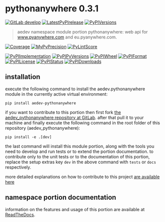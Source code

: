 <!-- THIS FILE IS EXCLUSIVELY MAINTAINED by the project aedev.aedev V0.3.19 -->
<!-- THIS FILE IS EXCLUSIVELY MAINTAINED by the project aedev.tpl_namespace_root V0.3.13 -->
# pythonanywhere 0.3.1

[![GitLab develop](https://img.shields.io/gitlab/pipeline/aedev-group/aedev_pythonanywhere/develop?logo=python)](
    https://gitlab.com/aedev-group/aedev_pythonanywhere)
[![LatestPyPIrelease](
    https://img.shields.io/gitlab/pipeline/aedev-group/aedev_pythonanywhere/release?logo=python)](
    https://gitlab.com/aedev-group/aedev_pythonanywhere/-/tree/release)
[![PyPIVersions](https://img.shields.io/pypi/v/aedev_pythonanywhere)](
    https://pypi.org/project/aedev-pythonanywhere/#history)

>aedev namespace module portion pythonanywhere: web api for www.pyanywhere.com and eu.pyanywhere.com.

[![Coverage](https://aedev-group.gitlab.io/aedev_pythonanywhere/coverage.svg)](
    https://aedev-group.gitlab.io/aedev_pythonanywhere/coverage/index.html)
[![MyPyPrecision](https://aedev-group.gitlab.io/aedev_pythonanywhere/mypy.svg)](
    https://aedev-group.gitlab.io/aedev_pythonanywhere/lineprecision.txt)
[![PyLintScore](https://aedev-group.gitlab.io/aedev_pythonanywhere/pylint.svg)](
    https://aedev-group.gitlab.io/aedev_pythonanywhere/pylint.log)

[![PyPIImplementation](https://img.shields.io/pypi/implementation/aedev_pythonanywhere)](
    https://gitlab.com/aedev-group/aedev_pythonanywhere/)
[![PyPIPyVersions](https://img.shields.io/pypi/pyversions/aedev_pythonanywhere)](
    https://gitlab.com/aedev-group/aedev_pythonanywhere/)
[![PyPIWheel](https://img.shields.io/pypi/wheel/aedev_pythonanywhere)](
    https://gitlab.com/aedev-group/aedev_pythonanywhere/)
[![PyPIFormat](https://img.shields.io/pypi/format/aedev_pythonanywhere)](
    https://pypi.org/project/aedev-pythonanywhere/)
[![PyPILicense](https://img.shields.io/pypi/l/aedev_pythonanywhere)](
    https://gitlab.com/aedev-group/aedev_pythonanywhere/-/blob/develop/LICENSE.md)
[![PyPIStatus](https://img.shields.io/pypi/status/aedev_pythonanywhere)](
    https://libraries.io/pypi/aedev-pythonanywhere)
[![PyPIDownloads](https://img.shields.io/pypi/dm/aedev_pythonanywhere)](
    https://pypi.org/project/aedev-pythonanywhere/#files)


## installation


execute the following command to install the
aedev.pythonanywhere module
in the currently active virtual environment:
 
```shell script
pip install aedev-pythonanywhere
```

if you want to contribute to this portion then first fork
[the aedev_pythonanywhere repository at GitLab](
https://gitlab.com/aedev-group/aedev_pythonanywhere "aedev.pythonanywhere code repository").
after that pull it to your machine and finally execute the
following command in the root folder of this repository
(aedev_pythonanywhere):

```shell script
pip install -e .[dev]
```

the last command will install this module portion, along with the tools you need
to develop and run tests or to extend the portion documentation. to contribute only to the unit tests or to the
documentation of this portion, replace the setup extras key `dev` in the above command with `tests` or `docs`
respectively.

more detailed explanations on how to contribute to this project
[are available here](
https://gitlab.com/aedev-group/aedev_pythonanywhere/-/blob/develop/CONTRIBUTING.rst)


## namespace portion documentation

information on the features and usage of this portion are available at
[ReadTheDocs](
https://aedev.readthedocs.io/en/latest/_autosummary/aedev.pythonanywhere.html
"aedev_pythonanywhere documentation").
